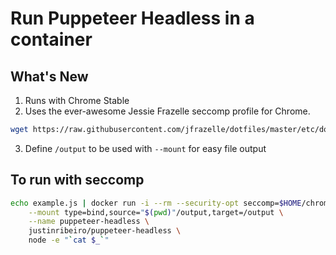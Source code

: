 # Run Puppeteer Headless in a container

## What's New

1. Runs with Chrome Stable
2. Uses the ever-awesome Jessie Frazelle seccomp profile for Chrome.
```sh
wget https://raw.githubusercontent.com/jfrazelle/dotfiles/master/etc/docker/seccomp/chrome.json -O ~/chrome.json
```
3. Define `/output` to be used with `--mount` for easy file output

## To run with seccomp
```sh
echo example.js | docker run -i --rm --security-opt seccomp=$HOME/chrome.json \
    --mount type=bind,source="$(pwd)"/output,target=/output \
    --name puppeteer-headless \
    justinribeiro/puppeteer-headless \
    node -e "`cat $_`"
```
